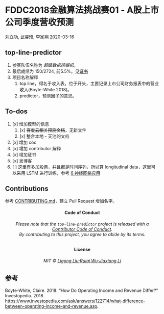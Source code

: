 FDDC2018金融算法挑战赛01 - A股上市公司季度营收预测
================
刘立功, 武睿琦, 李家翔
2020-03-16

<!-- README.md is generated from README.Rmd. Please edit that file -->

## top-line-predictor

1.  参赛队伍名称为 *超级数据挖掘机*。
2.  最后成绩为 150/2724, 前5.5%，见[证书](refs/certificate.pdf)
3.  项目名称解释
    1.  top line，得名于收入表，位于开头，主要记录上市公司财务报表中的营业收入(Boyte-White 2018)。
    2.  predictor，预测因子的意思。

## To-dos

1.  [x] 增加模型的信息
    1.  [x] ~~百度云相关预测文档~~，无新文件
    2.  [x] 整合本地 - 天池的文档
2.  [x] 增加 coc
3.  [x] 增加 contributor 解释
4.  [x] 增加证书
5.  [x] 发博客
6.  [ ] 这里有多加股票，并且都是时间序列，所以算 longitudinal data，这里可以采用 LSTM 进行训练，参考 [6
    神经网络应用](https://jiaxiangbu.github.io/learn_longitudinal_analysis/analysis/introduction-panel-data.html)

## Contributions

参考 [CONTRIBUTING.md](.github/CONTRIBUTING.md)，建立 Pull Request 增加名字。

<h4 align="center">

**Code of Conduct**

</h4>

<h6 align="center">

Please note that the `top-line-predictor` project is released with a
[Contributor Code of
Conduct](https://github.com/JiaxiangBU/top-line-predictor/blob/master/CODE_OF_CONDUCT.md).<br>By
contributing to this project, you agree to abide by its terms.

</h6>

<h4 align="center">

**License**

</h4>

<h6 align="center">

MIT © [Ligong Liu;Ruiqi Wu;Jiaxiang
Li](https://github.com/JiaxiangBU/top-line-predictor/blob/master/LICENSE.md)

</h6>

## 参考

<div id="refs" class="references">

<div id="ref-White2018">

Boyte-White, Claire. 2018. “How Do Operating Income and Revenue Differ?”
Investopedia. 2018.
<https://www.investopedia.com/ask/answers/122714/what-difference-between-operating-income-and-revenue.asp>.

</div>

</div>
